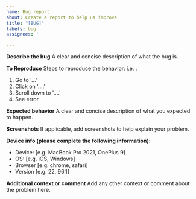 ```yaml
---
name: Bug report
about: Create a report to help us improve
title: "[BUG]"
labels: bug
assignees: ''

---
```


**Describe the bug**
A clear and concise description of what the bug is.

**To Reproduce**
Steps to reproduce the behavior:
i.e. :
1. Go to '...'
2. Click on '....'
3. Scroll down to '....'
4. See error

**Expected behavior**
A clear and concise description of what you expected to happen.

**Screenshots**
If applicable, add screenshots to help explain your problem.

**Device info (please complete the following information):**
 - Device: [e.g. MacBook Pro 2021, OnePlus 9]
 - OS: [e.g. iOS, Windows]
 - Browser [e.g. chrome, safari]
 - Version [e.g. 22, 96.1]

**Additional context or comment**
Add any other context or comment about the problem here.
